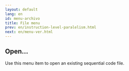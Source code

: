 ```yaml
---
layout: default
lang: en
id: menu-archivo
title: File menu
prev: en/instruction-level-paralelism.html
next: en/menu-ver.html
---
```


## Open...

Use this menu item to open an existing sequential code file.
